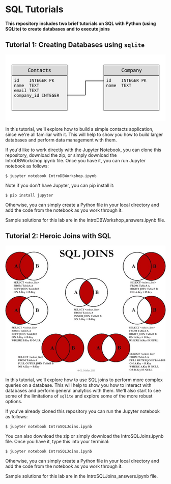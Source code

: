 # SQL Tutorials

**This repository includes two brief tutorials on SQL with Python (using SQLite) to create databases and to execute joins**

## Tutorial 1: Creating Databases using `sqlite`
![Schema](figures/schema.png)

In this tutorial, we'll explore how to build a simple contacts application, since we're all familiar with it. This will help to show you how to build larger databases and perform data management with them.

If you'd like to work directly with the Jupyter Notebook, you can clone this repository, download the zip, or simply download the IntroDBWorkshop.ipynb file. Once you have it, you can run Jupyter notebook as follows:

    $ jupyter notebook IntroDBWorkshop.ipynb

Note if you don't have Jupyter, you can pip install it:

    $ pip install jupyter

Otherwise, you can simply create a Python file in your local directory and add the code from the notebook as you work through it.

Sample solutions for this lab are in the IntroDBWorkshop_answers.ipynb file.

## Tutorial 2: Heroic Joins with SQL
![SQL Joins](figures/sqljoins.jpg)

In this tutorial, we'll explore how to use SQL joins to perform more complex queries on a database. This will help to show you how to interact with databases and perform general analytics with them. We'll also start to see some of the limitations of `sqlite` and explore some of the more robust options.

If you've already cloned this repository you can run the Jupyter notebook as follows:

    $ jupyter notebook IntroSQLJoins.ipynb

You can also download the zip or simply download the IntroSQLJoins.ipynb file. Once you have it, type this into your terminal:

    $ jupyter notebook IntroSQLJoins.ipynb

Otherwise, you can simply create a Python file in your local directory and add the code from the notebook as you work through it.

Sample solutions for this lab are in the IntroSQLJoins_answers.ipynb file.
